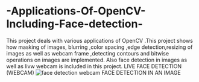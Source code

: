 # -Applications-Of-OpenCV-Including-Face-detection-
This project deals with various applications of OpenCV .This project shows how masking of images, blurring ,color spacing ,edge detection,resizing of images as well as webcam frame ,detecting contours and bitwise operations on images are implemented.
Also face detection in images as well as livw webcam is included in this project.
LIVE FACE DETECTION (WEBCAM)
![face detection webcam](https://user-images.githubusercontent.com/102857029/168418673-60a879ae-e1b4-44ae-a150-7e6353de9f54.JPG)
FACE DETECTION IN AN IMAGE

